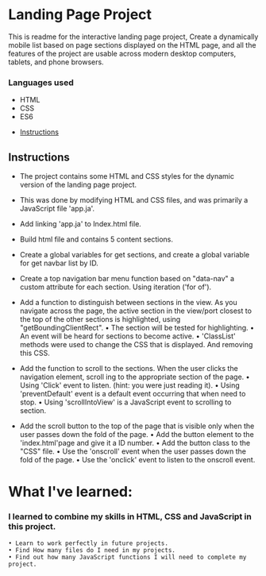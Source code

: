 # Landing Page Project
This is readme for the interactive landing page project,
Create a dynamically mobile list based on page sections displayed on the HTML page,
and all the features of the project are usable across modern desktop computers, tablets, and phone browsers.

### Languages used
- HTML
- CSS 
- ES6

* [Instructions](#instructions)

## Instructions

- The project contains some HTML and CSS styles for the dynamic version of the landing page project.
- This was done by modifying HTML and CSS files, and was primarily a JavaScript file 'app.ja'.

- Add linking 'app.ja' to Index.html file.
- Build html file and contains 5 content sections. 
- Create a global variables for get sections, and create a global variable for get navbar list by ID.
- Create a top navigation bar menu function based on "data-nav" a custom attribute for each section. Using iteration ('for of').
- Add a function to distinguish between sections in the view. As you navigate across the page, the active section in the view/port closest to the top of the other sections is highlighted, using "getBoundingClientRect".
    • The section will be tested for highlighting.
    • An event will be heard for sections to become active.
    • 'ClassList' methods were used to change the CSS that is displayed. And removing this CSS.

- Add the function to scroll to the sections. When the user clicks the navigation element, scroll ing to the appropriate section of the page.
    • Using 'Click' event to listen. (hint: you were just reading it).
    • Using 'preventDefault' event is a default event occurring that when need to stop.
    • Using 'scrollIntoView' is a JavaScript event to scrolling to section.

- Add the scroll button to the top of the page that is visible only when the user passes down the fold of the page.
    • Add the button element to the 'index.html'page and give it a ID number.
    • Add the button class to the "CSS" file.
    • Use the 'onscroll' event when the user passes down the fold of the page.
    • Use the 'onclick' event to listen to the onscroll event.

# What I've learned:
### I learned to combine my skills in HTML, CSS and JavaScript in this project.
    • Learn to work perfectly in future projects.
    • Find How many files do I need in my projects.
    • Find out how many JavaScript functions I will need to complete my project.
